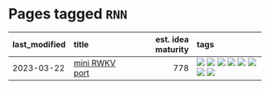 # Pages tagged `RNN`

|last_modified|title|est. idea maturity|tags
|:---|:---|---:|:---|
|2023-03-22|[mini RWKV port](../rust_rwkv.md)|778|[![](https://img.shields.io/badge/tag-RNN-77485f)](../tags/RNN.md) [![](https://img.shields.io/badge/tag-completed-869bd0)](../tags/completed.md) [![](https://img.shields.io/badge/tag-experimental-da6994)](../tags/experimental.md) [![](https://img.shields.io/badge/tag-ggml-e839f4)](../tags/ggml.md) [![](https://img.shields.io/badge/tag-mobilenet-b08442)](../tags/mobilenet.md) [![](https://img.shields.io/badge/tag-model_compression-e6ab9)](../tags/model_compression.md) [![](https://img.shields.io/badge/tag-tooling-4db4d2)](../tags/tooling.md) [![](https://img.shields.io/badge/tag-wip-77a0)](../tags/wip.md)|